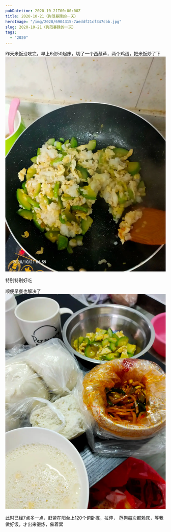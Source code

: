 ```yaml
---
pubDatetime: 2020-10-21T00:00:00Z
title: 2020-10-21（狗范暴躁的一天）
heroImage: "/img/2020/6904315-7aeddf21cf347cbb.jpg"
slug: 2020-10-21（狗范暴躁的一天）
tags:
  - "2020"
---
```


昨天米饭没吃完，早上6点50起床，切了一个西葫芦，两个鸡蛋，把米饭炒了下
![](../../../../public/img/2020/6904315-7aeddf21cf347cbb.jpg)

特别特别好吃

顺便早餐也解决了
![](../../../../public/img/2020/6904315-3f5619f438557795.jpg)

此时已经7点多一点，赶紧在阳台上120个俯卧撑，拉伸，
范狗每次都赖床，等我做好饭，才出来锻炼，催着累
